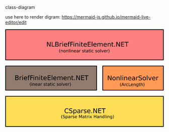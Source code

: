 class-diagram

use here to render digram:
https://mermaid-js.github.io/mermaid-live-editor/edit

![Arch](docs/phase1/architecture.png)
